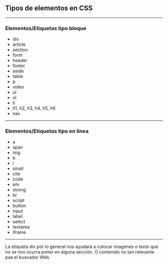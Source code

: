 ## Tipos de elementos en CSS

---

### Elementos/Etiquetas tipo bloque

- div
- article
- section
- form
- header
- footer
- aside
- table
- p
- video
- ul
- ol
- li
- h1, h2, h3, h4, h5, h6
- nav

---

### Elementos/Etiquetas tipo en línea

- a
- span
- img
- b
- i
- small
- cite
- code
- em
- strong
- br
- script
- button
- input
- label
- select
- textarea
- iframe

---
La etiqueta div por lo general nos ayudará a colocar imagenes o texto que no se nos ocurra poner en alguna sección.
O contenido no tan relevante paa el buscador Web.
